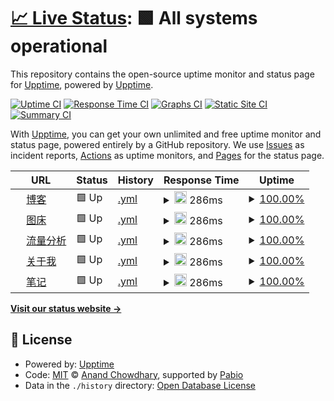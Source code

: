# [📈 Live Status](https://demo.upptime.js.org): <!--live status--> **🟩 All systems operational**

This repository contains the open-source uptime monitor and status page for [Upptime](https://upptime.js.org), powered by [Upptime](https://github.com/upptime/upptime).

[![Uptime CI](https://github.com/upptime/upptime/workflows/Uptime%20CI/badge.svg)](https://github.com/upptime/upptime/actions?query=workflow%3A%22Uptime+CI%22)
[![Response Time CI](https://github.com/upptime/upptime/workflows/Response%20Time%20CI/badge.svg)](https://github.com/upptime/upptime/actions?query=workflow%3A%22Response+Time+CI%22)
[![Graphs CI](https://github.com/upptime/upptime/workflows/Graphs%20CI/badge.svg)](https://github.com/upptime/upptime/actions?query=workflow%3A%22Graphs+CI%22)
[![Static Site CI](https://github.com/upptime/upptime/workflows/Static%20Site%20CI/badge.svg)](https://github.com/upptime/upptime/actions?query=workflow%3A%22Static+Site+CI%22)
[![Summary CI](https://github.com/upptime/upptime/workflows/Summary%20CI/badge.svg)](https://github.com/upptime/upptime/actions?query=workflow%3A%22Summary+CI%22)

With [Upptime](https://upptime.js.org), you can get your own unlimited and free uptime monitor and status page, powered entirely by a GitHub repository. We use [Issues](https://github.com/upptime/upptime/issues) as incident reports, [Actions](https://github.com/upptime/upptime/actions) as uptime monitors, and [Pages](https://demo.upptime.js.org) for the status page.

<!--start: status pages-->
<!-- This summary is generated by Upptime (https://github.com/upptime/upptime) -->
<!-- Do not edit this manually, your changes will be overwritten -->
<!-- prettier-ignore -->
| URL | Status | History | Response Time | Uptime |
| --- | ------ | ------- | ------------- | ------ |
| <img alt="" src="https://icons.duckduckgo.com/ip3/blog.tteam.icu.ico" height="13"> [博客](https://blog.tteam.icu) | 🟩 Up | [.yml](https://github.com/buyfakett/upptime/commits/HEAD/history/.yml) | <details><summary><img alt="Response time graph" src="./graphs//response-time-week.png" height="20"> 286ms</summary><br><a href="https://demo.upptime.js.org/history/"><img alt="Response time 464" src="https://img.shields.io/endpoint?url=https%3A%2F%2Fraw.githubusercontent.com%2Fbuyfakett%2Fupptime%2FHEAD%2Fapi%2F%2Fresponse-time.json"></a><br><a href="https://demo.upptime.js.org/history/"><img alt="24-hour response time 304" src="https://img.shields.io/endpoint?url=https%3A%2F%2Fraw.githubusercontent.com%2Fbuyfakett%2Fupptime%2FHEAD%2Fapi%2F%2Fresponse-time-day.json"></a><br><a href="https://demo.upptime.js.org/history/"><img alt="7-day response time 286" src="https://img.shields.io/endpoint?url=https%3A%2F%2Fraw.githubusercontent.com%2Fbuyfakett%2Fupptime%2FHEAD%2Fapi%2F%2Fresponse-time-week.json"></a><br><a href="https://demo.upptime.js.org/history/"><img alt="30-day response time 291" src="https://img.shields.io/endpoint?url=https%3A%2F%2Fraw.githubusercontent.com%2Fbuyfakett%2Fupptime%2FHEAD%2Fapi%2F%2Fresponse-time-month.json"></a><br><a href="https://demo.upptime.js.org/history/"><img alt="1-year response time 464" src="https://img.shields.io/endpoint?url=https%3A%2F%2Fraw.githubusercontent.com%2Fbuyfakett%2Fupptime%2FHEAD%2Fapi%2F%2Fresponse-time-year.json"></a></details> | <details><summary><a href="https://demo.upptime.js.org/history/">100.00%</a></summary><a href="https://demo.upptime.js.org/history/"><img alt="All-time uptime 99.96%" src="https://img.shields.io/endpoint?url=https%3A%2F%2Fraw.githubusercontent.com%2Fbuyfakett%2Fupptime%2FHEAD%2Fapi%2F%2Fuptime.json"></a><br><a href="https://demo.upptime.js.org/history/"><img alt="24-hour uptime 100.00%" src="https://img.shields.io/endpoint?url=https%3A%2F%2Fraw.githubusercontent.com%2Fbuyfakett%2Fupptime%2FHEAD%2Fapi%2F%2Fuptime-day.json"></a><br><a href="https://demo.upptime.js.org/history/"><img alt="7-day uptime 100.00%" src="https://img.shields.io/endpoint?url=https%3A%2F%2Fraw.githubusercontent.com%2Fbuyfakett%2Fupptime%2FHEAD%2Fapi%2F%2Fuptime-week.json"></a><br><a href="https://demo.upptime.js.org/history/"><img alt="30-day uptime 100.00%" src="https://img.shields.io/endpoint?url=https%3A%2F%2Fraw.githubusercontent.com%2Fbuyfakett%2Fupptime%2FHEAD%2Fapi%2F%2Fuptime-month.json"></a><br><a href="https://demo.upptime.js.org/history/"><img alt="1-year uptime 99.96%" src="https://img.shields.io/endpoint?url=https%3A%2F%2Fraw.githubusercontent.com%2Fbuyfakett%2Fupptime%2FHEAD%2Fapi%2F%2Fuptime-year.json"></a></details>
| <img alt="" src="https://icons.duckduckgo.com/ip3/img.tteam.icu.ico" height="13"> [图床](https://img.tteam.icu) | 🟩 Up | [.yml](https://github.com/buyfakett/upptime/commits/HEAD/history/.yml) | <details><summary><img alt="Response time graph" src="./graphs//response-time-week.png" height="20"> 286ms</summary><br><a href="https://demo.upptime.js.org/history/"><img alt="Response time 464" src="https://img.shields.io/endpoint?url=https%3A%2F%2Fraw.githubusercontent.com%2Fbuyfakett%2Fupptime%2FHEAD%2Fapi%2F%2Fresponse-time.json"></a><br><a href="https://demo.upptime.js.org/history/"><img alt="24-hour response time 304" src="https://img.shields.io/endpoint?url=https%3A%2F%2Fraw.githubusercontent.com%2Fbuyfakett%2Fupptime%2FHEAD%2Fapi%2F%2Fresponse-time-day.json"></a><br><a href="https://demo.upptime.js.org/history/"><img alt="7-day response time 286" src="https://img.shields.io/endpoint?url=https%3A%2F%2Fraw.githubusercontent.com%2Fbuyfakett%2Fupptime%2FHEAD%2Fapi%2F%2Fresponse-time-week.json"></a><br><a href="https://demo.upptime.js.org/history/"><img alt="30-day response time 291" src="https://img.shields.io/endpoint?url=https%3A%2F%2Fraw.githubusercontent.com%2Fbuyfakett%2Fupptime%2FHEAD%2Fapi%2F%2Fresponse-time-month.json"></a><br><a href="https://demo.upptime.js.org/history/"><img alt="1-year response time 464" src="https://img.shields.io/endpoint?url=https%3A%2F%2Fraw.githubusercontent.com%2Fbuyfakett%2Fupptime%2FHEAD%2Fapi%2F%2Fresponse-time-year.json"></a></details> | <details><summary><a href="https://demo.upptime.js.org/history/">100.00%</a></summary><a href="https://demo.upptime.js.org/history/"><img alt="All-time uptime 99.96%" src="https://img.shields.io/endpoint?url=https%3A%2F%2Fraw.githubusercontent.com%2Fbuyfakett%2Fupptime%2FHEAD%2Fapi%2F%2Fuptime.json"></a><br><a href="https://demo.upptime.js.org/history/"><img alt="24-hour uptime 100.00%" src="https://img.shields.io/endpoint?url=https%3A%2F%2Fraw.githubusercontent.com%2Fbuyfakett%2Fupptime%2FHEAD%2Fapi%2F%2Fuptime-day.json"></a><br><a href="https://demo.upptime.js.org/history/"><img alt="7-day uptime 100.00%" src="https://img.shields.io/endpoint?url=https%3A%2F%2Fraw.githubusercontent.com%2Fbuyfakett%2Fupptime%2FHEAD%2Fapi%2F%2Fuptime-week.json"></a><br><a href="https://demo.upptime.js.org/history/"><img alt="30-day uptime 100.00%" src="https://img.shields.io/endpoint?url=https%3A%2F%2Fraw.githubusercontent.com%2Fbuyfakett%2Fupptime%2FHEAD%2Fapi%2F%2Fuptime-month.json"></a><br><a href="https://demo.upptime.js.org/history/"><img alt="1-year uptime 99.96%" src="https://img.shields.io/endpoint?url=https%3A%2F%2Fraw.githubusercontent.com%2Fbuyfakett%2Fupptime%2FHEAD%2Fapi%2F%2Fuptime-year.json"></a></details>
| <img alt="" src="https://icons.duckduckgo.com/ip3/umami.tteam.icu.ico" height="13"> [流量分析](https://umami.tteam.icu) | 🟩 Up | [.yml](https://github.com/buyfakett/upptime/commits/HEAD/history/.yml) | <details><summary><img alt="Response time graph" src="./graphs//response-time-week.png" height="20"> 286ms</summary><br><a href="https://demo.upptime.js.org/history/"><img alt="Response time 464" src="https://img.shields.io/endpoint?url=https%3A%2F%2Fraw.githubusercontent.com%2Fbuyfakett%2Fupptime%2FHEAD%2Fapi%2F%2Fresponse-time.json"></a><br><a href="https://demo.upptime.js.org/history/"><img alt="24-hour response time 304" src="https://img.shields.io/endpoint?url=https%3A%2F%2Fraw.githubusercontent.com%2Fbuyfakett%2Fupptime%2FHEAD%2Fapi%2F%2Fresponse-time-day.json"></a><br><a href="https://demo.upptime.js.org/history/"><img alt="7-day response time 286" src="https://img.shields.io/endpoint?url=https%3A%2F%2Fraw.githubusercontent.com%2Fbuyfakett%2Fupptime%2FHEAD%2Fapi%2F%2Fresponse-time-week.json"></a><br><a href="https://demo.upptime.js.org/history/"><img alt="30-day response time 291" src="https://img.shields.io/endpoint?url=https%3A%2F%2Fraw.githubusercontent.com%2Fbuyfakett%2Fupptime%2FHEAD%2Fapi%2F%2Fresponse-time-month.json"></a><br><a href="https://demo.upptime.js.org/history/"><img alt="1-year response time 464" src="https://img.shields.io/endpoint?url=https%3A%2F%2Fraw.githubusercontent.com%2Fbuyfakett%2Fupptime%2FHEAD%2Fapi%2F%2Fresponse-time-year.json"></a></details> | <details><summary><a href="https://demo.upptime.js.org/history/">100.00%</a></summary><a href="https://demo.upptime.js.org/history/"><img alt="All-time uptime 99.96%" src="https://img.shields.io/endpoint?url=https%3A%2F%2Fraw.githubusercontent.com%2Fbuyfakett%2Fupptime%2FHEAD%2Fapi%2F%2Fuptime.json"></a><br><a href="https://demo.upptime.js.org/history/"><img alt="24-hour uptime 100.00%" src="https://img.shields.io/endpoint?url=https%3A%2F%2Fraw.githubusercontent.com%2Fbuyfakett%2Fupptime%2FHEAD%2Fapi%2F%2Fuptime-day.json"></a><br><a href="https://demo.upptime.js.org/history/"><img alt="7-day uptime 100.00%" src="https://img.shields.io/endpoint?url=https%3A%2F%2Fraw.githubusercontent.com%2Fbuyfakett%2Fupptime%2FHEAD%2Fapi%2F%2Fuptime-week.json"></a><br><a href="https://demo.upptime.js.org/history/"><img alt="30-day uptime 100.00%" src="https://img.shields.io/endpoint?url=https%3A%2F%2Fraw.githubusercontent.com%2Fbuyfakett%2Fupptime%2FHEAD%2Fapi%2F%2Fuptime-month.json"></a><br><a href="https://demo.upptime.js.org/history/"><img alt="1-year uptime 99.96%" src="https://img.shields.io/endpoint?url=https%3A%2F%2Fraw.githubusercontent.com%2Fbuyfakett%2Fupptime%2FHEAD%2Fapi%2F%2Fuptime-year.json"></a></details>
| <img alt="" src="https://icons.duckduckgo.com/ip3/www.tteam.icu.ico" height="13"> [关于我](https://www.tteam.icu) | 🟩 Up | [.yml](https://github.com/buyfakett/upptime/commits/HEAD/history/.yml) | <details><summary><img alt="Response time graph" src="./graphs//response-time-week.png" height="20"> 286ms</summary><br><a href="https://demo.upptime.js.org/history/"><img alt="Response time 464" src="https://img.shields.io/endpoint?url=https%3A%2F%2Fraw.githubusercontent.com%2Fbuyfakett%2Fupptime%2FHEAD%2Fapi%2F%2Fresponse-time.json"></a><br><a href="https://demo.upptime.js.org/history/"><img alt="24-hour response time 304" src="https://img.shields.io/endpoint?url=https%3A%2F%2Fraw.githubusercontent.com%2Fbuyfakett%2Fupptime%2FHEAD%2Fapi%2F%2Fresponse-time-day.json"></a><br><a href="https://demo.upptime.js.org/history/"><img alt="7-day response time 286" src="https://img.shields.io/endpoint?url=https%3A%2F%2Fraw.githubusercontent.com%2Fbuyfakett%2Fupptime%2FHEAD%2Fapi%2F%2Fresponse-time-week.json"></a><br><a href="https://demo.upptime.js.org/history/"><img alt="30-day response time 291" src="https://img.shields.io/endpoint?url=https%3A%2F%2Fraw.githubusercontent.com%2Fbuyfakett%2Fupptime%2FHEAD%2Fapi%2F%2Fresponse-time-month.json"></a><br><a href="https://demo.upptime.js.org/history/"><img alt="1-year response time 464" src="https://img.shields.io/endpoint?url=https%3A%2F%2Fraw.githubusercontent.com%2Fbuyfakett%2Fupptime%2FHEAD%2Fapi%2F%2Fresponse-time-year.json"></a></details> | <details><summary><a href="https://demo.upptime.js.org/history/">100.00%</a></summary><a href="https://demo.upptime.js.org/history/"><img alt="All-time uptime 99.96%" src="https://img.shields.io/endpoint?url=https%3A%2F%2Fraw.githubusercontent.com%2Fbuyfakett%2Fupptime%2FHEAD%2Fapi%2F%2Fuptime.json"></a><br><a href="https://demo.upptime.js.org/history/"><img alt="24-hour uptime 100.00%" src="https://img.shields.io/endpoint?url=https%3A%2F%2Fraw.githubusercontent.com%2Fbuyfakett%2Fupptime%2FHEAD%2Fapi%2F%2Fuptime-day.json"></a><br><a href="https://demo.upptime.js.org/history/"><img alt="7-day uptime 100.00%" src="https://img.shields.io/endpoint?url=https%3A%2F%2Fraw.githubusercontent.com%2Fbuyfakett%2Fupptime%2FHEAD%2Fapi%2F%2Fuptime-week.json"></a><br><a href="https://demo.upptime.js.org/history/"><img alt="30-day uptime 100.00%" src="https://img.shields.io/endpoint?url=https%3A%2F%2Fraw.githubusercontent.com%2Fbuyfakett%2Fupptime%2FHEAD%2Fapi%2F%2Fuptime-month.json"></a><br><a href="https://demo.upptime.js.org/history/"><img alt="1-year uptime 99.96%" src="https://img.shields.io/endpoint?url=https%3A%2F%2Fraw.githubusercontent.com%2Fbuyfakett%2Fupptime%2FHEAD%2Fapi%2F%2Fuptime-year.json"></a></details>
| <img alt="" src="https://icons.duckduckgo.com/ip3/note.tteam.icu.ico" height="13"> [笔记](https://note.tteam.icu) | 🟩 Up | [.yml](https://github.com/buyfakett/upptime/commits/HEAD/history/.yml) | <details><summary><img alt="Response time graph" src="./graphs//response-time-week.png" height="20"> 286ms</summary><br><a href="https://demo.upptime.js.org/history/"><img alt="Response time 464" src="https://img.shields.io/endpoint?url=https%3A%2F%2Fraw.githubusercontent.com%2Fbuyfakett%2Fupptime%2FHEAD%2Fapi%2F%2Fresponse-time.json"></a><br><a href="https://demo.upptime.js.org/history/"><img alt="24-hour response time 304" src="https://img.shields.io/endpoint?url=https%3A%2F%2Fraw.githubusercontent.com%2Fbuyfakett%2Fupptime%2FHEAD%2Fapi%2F%2Fresponse-time-day.json"></a><br><a href="https://demo.upptime.js.org/history/"><img alt="7-day response time 286" src="https://img.shields.io/endpoint?url=https%3A%2F%2Fraw.githubusercontent.com%2Fbuyfakett%2Fupptime%2FHEAD%2Fapi%2F%2Fresponse-time-week.json"></a><br><a href="https://demo.upptime.js.org/history/"><img alt="30-day response time 291" src="https://img.shields.io/endpoint?url=https%3A%2F%2Fraw.githubusercontent.com%2Fbuyfakett%2Fupptime%2FHEAD%2Fapi%2F%2Fresponse-time-month.json"></a><br><a href="https://demo.upptime.js.org/history/"><img alt="1-year response time 464" src="https://img.shields.io/endpoint?url=https%3A%2F%2Fraw.githubusercontent.com%2Fbuyfakett%2Fupptime%2FHEAD%2Fapi%2F%2Fresponse-time-year.json"></a></details> | <details><summary><a href="https://demo.upptime.js.org/history/">100.00%</a></summary><a href="https://demo.upptime.js.org/history/"><img alt="All-time uptime 99.96%" src="https://img.shields.io/endpoint?url=https%3A%2F%2Fraw.githubusercontent.com%2Fbuyfakett%2Fupptime%2FHEAD%2Fapi%2F%2Fuptime.json"></a><br><a href="https://demo.upptime.js.org/history/"><img alt="24-hour uptime 100.00%" src="https://img.shields.io/endpoint?url=https%3A%2F%2Fraw.githubusercontent.com%2Fbuyfakett%2Fupptime%2FHEAD%2Fapi%2F%2Fuptime-day.json"></a><br><a href="https://demo.upptime.js.org/history/"><img alt="7-day uptime 100.00%" src="https://img.shields.io/endpoint?url=https%3A%2F%2Fraw.githubusercontent.com%2Fbuyfakett%2Fupptime%2FHEAD%2Fapi%2F%2Fuptime-week.json"></a><br><a href="https://demo.upptime.js.org/history/"><img alt="30-day uptime 100.00%" src="https://img.shields.io/endpoint?url=https%3A%2F%2Fraw.githubusercontent.com%2Fbuyfakett%2Fupptime%2FHEAD%2Fapi%2F%2Fuptime-month.json"></a><br><a href="https://demo.upptime.js.org/history/"><img alt="1-year uptime 99.96%" src="https://img.shields.io/endpoint?url=https%3A%2F%2Fraw.githubusercontent.com%2Fbuyfakett%2Fupptime%2FHEAD%2Fapi%2F%2Fuptime-year.json"></a></details>

<!--end: status pages-->

[**Visit our status website →**](https://demo.upptime.js.org)

## 📄 License

- Powered by: [Upptime](https://github.com/upptime/upptime)
- Code: [MIT](./LICENSE) © [Anand Chowdhary](https://anandchowdhary.com), supported by [Pabio](https://pabio.com)
- Data in the `./history` directory: [Open Database License](https://opendatacommons.org/licenses/odbl/1-0/)
